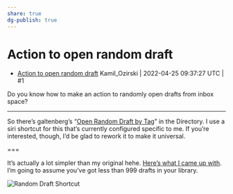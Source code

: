 ```yaml
---
share: true
dg-publish: true
---
```

# Action to open random draft
- [Action to open random draft](https://forums.getdrafts.com/t/action-to-open-random-draft/12543)
Kamil_Ozirski | 2022-04-25 09:37:27 UTC | #1

Do you know how to make an action to randomly open drafts from inbox space?

-------------------------

So there’s galtenberg’s “[Open Random Draft by Tag](https://actions.getdrafts.com/a/1GC)” in the Directory. I use a siri shortcut for this that’s currently configured specific to me. If you’re interested, though, I’d be glad to rework it to make it universal.

===

It’s actually a lot simpler than my original hehe. [Here’s what I came up with](https://www.icloud.com/shortcuts/4631589e04a94aa2a1599ebec9445ffa). I’m going to assume you’ve got less than 999 drafts in your library.

![Random Draft Shortcut](https://i.snap.as/ccv8EKoc.png)